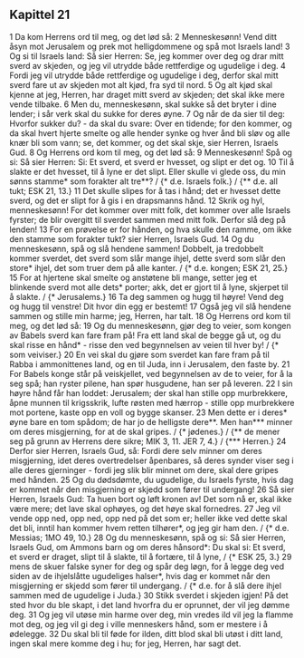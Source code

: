 ## Kapittel 21

1 Da kom Herrens ord til meg, og det lød så:
2 Menneskesønn! Vend ditt åsyn mot Jerusalem og prek mot helligdommene og spå mot Israels land!
3 Og si til Israels land: Så sier Herren: Se, jeg kommer over deg og drar mitt sverd av skjeden, og jeg vil utrydde både rettferdige og ugudelige i deg.
4 Fordi jeg vil utrydde både rettferdige og ugudelige i deg, derfor skal mitt sverd fare ut av skjeden mot alt kjød, fra syd til nord.
5 Og alt kjød skal kjenne at jeg, Herren, har draget mitt sverd av skjeden; det skal ikke mere vende tilbake.
6 Men du, menneskesønn, skal sukke så det bryter i dine lender; i sår verk skal du sukke for deres øyne.
7 Og når de da sier til deg: Hvorfor sukker du? - da skal du svare: Over en tidende; for den kommer, og da skal hvert hjerte smelte og alle hender synke og hver ånd bli sløv og alle knær bli som vann; se, det kommer, og det skal skje, sier Herren, Israels Gud.
8 Og Herrens ord kom til meg, og det lød så:
9 Menneskesønn! Spå og si: Så sier Herren: Si: Et sverd, et sverd er hvesset, og slipt er det og.
10 Til å slakte er det hvesset, til å lyne er det slipt. Eller skulle vi glede oss, du min sønns stamme* som forakter alt tre**? / {* d.e. Israels folk.} / {** d.e. all tukt; ESK 21, 13.}
11 Det skulle slipes for å tas i hånd; det er hvesset dette sverd, og det er slipt for å gis i en drapsmanns hånd.
12 Skrik og hyl, menneskesønn! For det kommer over mitt folk, det kommer over alle Israels fyrster; de blir overgitt til sverdet sammen med mitt folk. Derfor slå deg på lenden!
13 For en prøvelse er for hånden, og hva skulle den ramme, om ikke den stamme som forakter tukt? sier Herren, Israels Gud.
14 Og du menneskesønn, spå og slå hendene sammen! Dobbelt, ja tredobbelt kommer sverdet, det sverd som slår mange ihjel, dette sverd som slår den store* ihjel, det som truer dem på alle kanter. / {* d.e. kongen; ESK 21, 25.}
15 For at hjertene skal smelte og anstøtene bli mange, setter jeg et blinkende sverd mot alle dets* porter; akk, det er gjort til å lyne, skjerpet til å slakte. / {* Jerusalems.}
16 Ta deg sammen og hugg til høyre! Vend deg og hugg til venstre! Dit hvor din egg er bestemt!
17 Også jeg vil slå hendene sammen og stille min harme; jeg, Herren, har talt.
18 Og Herrens ord kom til meg, og det lød så:
19 Og du menneskesønn, gjør deg to veier, som kongen av Babels sverd kan fare fram på! Fra ett land skal de begge gå ut, og du skal risse en hånd* - risse den ved begynnelsen av veien til hver by! / {* som veiviser.}
20 En vei skal du gjøre som sverdet kan fare fram på til Rabba i ammonittenes land, og en til Juda, inn i Jerusalem, den faste by.
21 For Babels konge står på veiskjellet, ved begynnelsen av de to veier, for å la seg spå; han ryster pilene, han spør husgudene, han ser på leveren.
22 I sin høyre hånd får han loddet: Jerusalem; der skal han stille opp murbrekkere, åpne munnen til krigsskrik, lufte røsten med hærrop - stille opp murbrekkere mot portene, kaste opp en voll og bygge skanser.
23 Men dette er i deres* øyne bare en tom spådom; de har jo de helligste dere**. Men han*** minner om deres misgjerning, for at de skal gripes. / {* jødenes.} / {** de mener seg på grunn av Herrens dere sikre; MIK 3, 11. JER 7, 4.} / {*** Herren.}
24 Derfor sier Herren, Israels Gud, så: Fordi dere selv minner om deres misgjerning, idet deres overtredelser åpenbares, så deres synder viser seg i alle deres gjerninger - fordi jeg slik blir minnet om dere, skal dere gripes med hånden.
25 Og du dødsdømte, du ugudelige, du Israels fyrste, hvis dag er kommet når den misgjerning er skjedd som fører til undergang!
26 Så sier Herren, Israels Gud: Ta huen bort og løft kronen av! Det som nå er, skal ikke være mere; det lave skal ophøyes, og det høye skal fornedres.
27 Jeg vil vende opp ned, opp ned, opp ned på det som er; heller ikke ved dette skal det bli, inntil han kommer hvem retten tilhører*, og jeg gir ham den. / {* d.e. Messias; 1MO 49, 10.}
28 Og du menneskesønn, spå og si: Så sier Herren, Israels Gud, om Ammons barn og om deres hånsord*: Du skal si: Et sverd, et sverd er draget, slipt til å slakte, til å fortære, til å lyne, / {* ESK 25, 3.}
29 mens de skuer falske syner for deg og spår deg løgn, for å legge deg ved siden av de ihjelslåtte ugudeliges halser*, hvis dag er kommet når den misgjerning er skjedd som fører til undergang. / {* d.e. for å slå dere ihjel sammen med de ugudelige i Juda.}
30 Stikk sverdet i skjeden igjen! På det sted hvor du ble skapt, i det land hvorfra du er oprunnet, der vil jeg dømme deg.
31 Og jeg vil utøse min harme over deg, min vredes ild vil jeg la flamme mot deg, og jeg vil gi deg i ville menneskers hånd, som er mestere i å ødelegge.
32 Du skal bli til føde for ilden, ditt blod skal bli utøst i ditt land, ingen skal mere komme deg i hu; for jeg, Herren, har sagt det.
